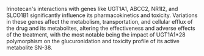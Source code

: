 Irinotecan's interactions with genes like UGT1A1, ABCC2, NR1I2, and SLCO1B1 significantly influence its pharmacokinetics and toxicity. Variations in these genes affect the metabolism, transportation, and cellular efflux of the drug and its metabolites, altering the effectiveness and adverse effects of the treatment, with the most notable being the impact of UGT1A1*28 polymorphism on the glucuronidation and toxicity profile of its active metabolite SN-38.